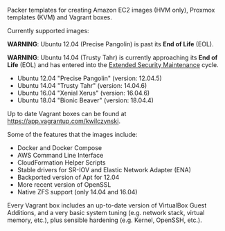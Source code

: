 Packer templates for creating Amazon EC2 images (HVM only), Proxmox templates (KVM) and Vagrant boxes.

Currently supported images:

**WARNING**: Ubuntu 12.04 (Precise Pangolin) is past its **End of Life** (EOL).

**WARNING**: Ubuntu 14.04 (Trusty Tahr) is currently approaching its **End of Life** (EOL) and has entered into the [Extended Security Maintenance][0] cycle.

- Ubuntu 12.04 "Precise Pangolin" (version: 12.04.5)
- Ubuntu 14.04 "Trusty Tahr" (version: 14.04.6)
- Ubuntu 16.04 "Xenial Xerus" (version: 16.04.6)
- Ubuntu 18.04 "Bionic Beaver" (version: 18.04.4)

Up to date Vagrant boxes can be found at https://app.vagrantup.com/kwilczynski.

Some of the features that the images include:

- Docker and Docker Compose
- AWS Command Line Interface
- CloudFormation Helper Scripts
- Stable drivers for SR-IOV and Elastic Network Adapter (ENA)
- Backported version of Apt for 12.04
- More recent version of OpenSSL
- Native ZFS support (only 14.04 and 16.04)

Every Vagrant box includes an up-to-date version of VirtualBox Guest Additions, and a very basic system tuning (e.g.
network stack, virtual memory, etc.), plus sensible hardening (e.g. Kernel, OpenSSH, etc.).

[0]: https://ubuntu.com/esm
